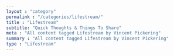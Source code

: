 ```yaml
---
layout : "category"
permalink : "/categories/lifestream/"
title : "Lifestream"
subtitle: "Quick Thoughts & Things To Share"
meta : "All content tagged Lifestream by Vincent Pickering"
summary : "All content tagged Lifestream by Vincent Pickering"
type : "Lifestream"
---
```

